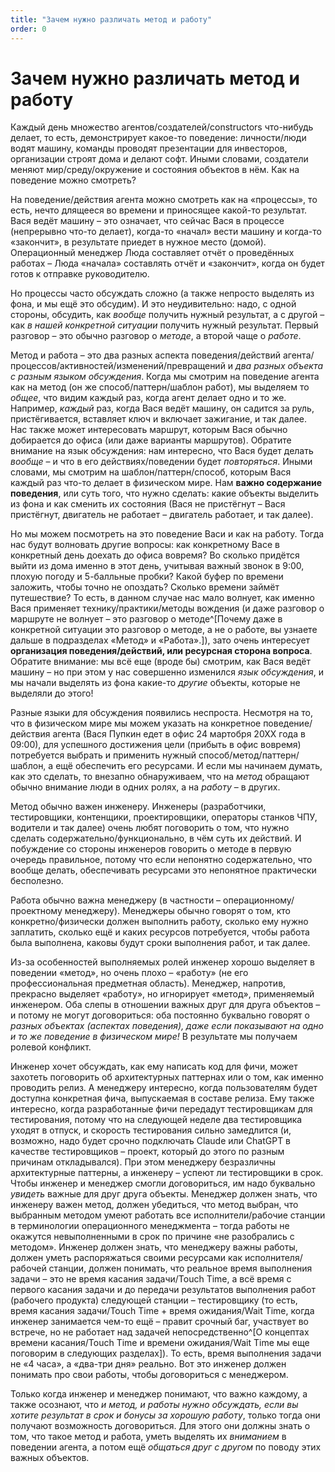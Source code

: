 ```yaml
---
title: "Зачем нужно различать метод и работу"
order: 0
---
```


# Зачем нужно различать метод и работу

Каждый день множество агентов/создателей/constructors что-нибудь делает, то есть, демонстрирует какое-то поведение: личности/люди водят машину, команды проводят презентации для инвесторов, организации строят дома и делают софт. Иными словами, создатели меняют мир/среду/окружение и состояния объектов в нём. Как на поведение можно смотреть?

На поведение/действия агента можно смотреть как на «процессы», то есть, нечто длящееся во времени и приносящее какой-то результат. Вася ведёт машину – это означает, что сейчас Вася в процессе (непрерывно что-то делает), когда-то «начал» вести машину и когда-то «закончит», в результате приедет в нужное место (домой). Операционный менеджер Люда составляет отчёт о проведённых работах – Люда «начала» составлять отчёт и «закончит», когда он будет готов к отправке руководителю.

Но процессы часто обсуждать сложно (а также непросто выделять из фона, и мы ещё это обсудим). И это неудивительно: надо, с одной стороны, обсудить, как *вообще* получить нужный результат, а с другой – как *в нашей конкретной ситуации* получить нужный результат. Первый разговор – это обычно разговор о *методе*, а второй чаще о *работе*.

Метод и работа – это два разных аспекта поведения/действий агента/процессов/активностей/изменений/превращений и *два разных объекта с разным языком обсуждения*. Когда мы смотрим на поведение агента как на метод (он же способ/паттерн/шаблон работ), мы выделяем то *общее*, что видим каждый раз, когда агент делает одно и то же. Например, *каждый* раз, когда Вася ведёт машину, он садится за руль, пристёгивается, вставляет ключ и включает зажигание, и так далее. Нас также может интересовать маршрут, которым Вася обычно добирается до офиса (или даже варианты маршрутов). Обратите внимание на язык обсуждения: нам интересно, что Вася будет делать *вообще* – и что в его действиях/поведении будет *повторяться*. Иными словами, мы смотрим на шаблон/паттерн/способ, которым Вася каждый раз что-то делает в физическом мире. Нам **важно содержание поведения**, или суть того, что нужно сделать: какие объекты выделить из фона и как сменить их состояния (Вася не пристёгнут – Вася пристёгнут, двигатель не работает – двигатель работает, и так далее).

Но мы можем посмотреть на это поведение Васи и как на работу. Тогда нас будут волновать другие вопросы: как конкретному Васе в конкретный день доехать до офиса вовремя? Во сколько придётся выйти из дома именно в этот день, учитывая важный звонок в 9:00, плохую погоду и 5-балльные пробки? Какой буфер по времени заложить, чтобы точно не опоздать? Сколько времени займёт путешествие? То есть, в данном случае нас мало волнует, как именно Вася применяет технику/практики/методы вождения (и даже разговор о маршруте не волнует – это разговор о методе^[Почему даже в конкретной ситуации это разговор о методе, а не о работе, вы узнаете дальше в подразделах «Метод» и «Работа».]), зато очень интересует **организация поведения/действий, или ресурсная сторона вопроса**. Обратите внимание: мы всё еще (вроде бы) смотрим, как Вася ведёт машину – но при этом у нас совершенно изменился *язык обсуждения*, и мы начали выделять из фона какие-то *другие* объекты, которые не выделяли до этого!

Разные языки для обсуждения появились неспроста. Несмотря на то, что в физическом мире мы можем указать на конкретное поведение/действия агента (Вася Пупкин едет в офис 24 мартобря 20ХХ года в 09:00), для успешного достижения цели (прибыть в офис вовремя) потребуется выбрать и применить нужный способ/метод/паттерн/шаблон, а ещё обеспечить его ресурсами. И если мы начинаем думать, как это сделать, то внезапно обнаруживаем, что на *метод* обращают обычно внимание люди в одних ролях, а на *работу* – в других.

Метод обычно важен инженеру. Инженеры (разработчики, тестировщики, контенщики, проектировщики, операторы станков ЧПУ, водители и так далее) очень любят поговорить о том, что нужно сделать содержательно/функционально, в чём суть их действий. И побуждение со стороны инженеров говорить о методе в первую очередь правильное, потому что если непонятно содержательно, что вообще делать, обеспечивать ресурсами это непонятное практически бесполезно.

Работа обычно важна менеджеру (в частности – операционному/проектному менеджеру). Менеджеры обычно говорят о том, кто конкретно/физически должен выполнить работу, сколько ему нужно заплатить, сколько ещё и каких ресурсов потребуется, чтобы работа была выполнена, каковы будут сроки выполнения работ, и так далее.

Из-за особенностей выполняемых ролей инженер хорошо выделяет в поведении «метод», но очень плохо – «работу» (не его профессиональная предметная область). Менеджер, напротив, прекрасно выделяет «работу», но игнорирует «метод», применяемый инженером. Оба слепы в отношении важных друг для друга объектов – и потому не могут договориться: оба постоянно буквально говорят о *разных объектах (аспектах поведения), даже если показывают на одно и то же поведение в физическом мире!* В результате мы получаем ролевой конфликт.

Инженер хочет обсуждать, как ему написать код для фичи, может захотеть поговорить об архитектурных паттернах или о том, как именно проводить релиз. А менеджеру интересно, когда пользователям будет доступна конкретная фича, выпускаемая в составе релиза. Ему также интересно, когда разработанные фичи передадут тестировщикам для тестирования, потому что на следующей неделе два тестировщика уходят в отпуск, и скорость тестирования сильно замедлится (и, возможно, надо будет срочно подключать Claude или ChatGPT в качестве тестировщиков – проект, который до этого по разным причинам откладывался). При этом менеджеру безразличны архитектурные паттерны, а инженеру – успеют ли тестировщики в срок. Чтобы инженер и менеджер смогли договориться, им надо буквально *увидеть* важные для друг друга объекты. Менеджер должен знать, что инженеру важен метод, должен убедиться, что метод выбран, что выбранным методом умеют работать все исполнители/рабочие станции в терминологии операционного менеджмента – тогда работы не окажутся невыполненными в срок по причине «не разобрались с методом». Инженер должен знать, что менеджеру важны работы, должен уметь распоряжаться своими ресурсами как исполнителя/рабочей станции, должен понимать, что реальное время выполнения задачи – это не время касания задачи/Touch Time, а всё время с первого касания задачи и до передачи результатов выполнения работ (рабочего продукта) следующей станции – тестировщику (то есть, время касания задачи/Touch Time + время ожидания/Wait Time, когда инженер занимается чем-то ещё – правит срочный баг, участвует во встрече, но не работает над задачей непосредственно^[О концептах времени касания/Touch Time и времени ожидания/Wait Time мы еще поговорим в следующих разделах]). То есть, время выполнения задачи не «4 часа», а «два-три дня» реально. Вот это инженер должен понимать про свои работы, чтобы договориться с менеджером.

Только когда инженер и менеджер понимают, что важно каждому, а также осознают, что *и метод, и работы нужно обсуждать, если вы хотите результат в срок и бонусы за хорошую работу*, только тогда они получают возможность договориться. Для этого они должны знать о том, что такое метод и работа, уметь выделять их *вниманием* в поведении агента, а потом ещё *общаться друг с другом* по поводу этих важных объектов.